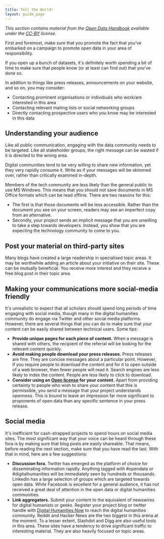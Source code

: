 ```yaml
---
title: Tell the World!
layout: guide_page
---
```

_This section contains material from the [Open Data Handbook](http://opendatahandbook.org/) available under the [CC-BY](http://creativecommons.org/licenses/by/3.0/) license._

First and foremost, make sure that you promote the fact that you’ve embarked on a campaign to promote open data in your area of responsibility.

If you open up a bunch of datasets, it's definitely worth spending a bit of time to make sure that people know (or at least can find out) that you've done so.

In addition to things like press releases, announcements on your website, and so on, you may consider:

- Contacting prominent organisations or individuals who work/are interested in this area
- Contacting relevant mailing lists or social networking groups
- Directly contacting prospective users who you know may be interested in this data

## Understanding your audience

Like all public communication, engaging with the data community needs to be targeted. Like all stakeholder groups, the right message can be wasted if it is directed to the wrong area.

Digital communities tend to be very willing to share new information, yet they very rapidly consume it. Write as if your messages will be skimmed over, rather than critically examined in-depth.

Members of the tech community are less likely than the general public to use MS Windows. This means that you should not save documents in MS Office formats which can be read offline. There are two reasons for this:

- The first is that those documents will be less accessible. Rather than the document you see on your screen, readers may see an imperfect copy from an alternative.
- Secondly, your project sends an implicit message that you are unwilling to take a step towards developers. Instead, you show that you are expecting the technology community to come to you.

## Post your material on third-party sites

Many blogs have created a large readership in specialised topic areas. It may be worthwhile adding an article about your initiative on their site. These can be mutually beneficial. You receive more interest and they receive a free blog post in their topic area.

## Making your communications more social-media friendly

It's unrealistic to expect that all scholars should spend long periods of time engaging with social media, though many in the digital humanities community do engage via Twitter and other social media platforms. However, there are several things that you can do to make sure that your content can be easily shared between technical users. Some tips:

- **Provide unique pages for each piece of content.** When a message is shared with others, the recipient of the referral will be looking for the relevant content quickly.
- **Avoid making people download your press releases.** Press releases are fine. They are concise messages about a particular point. However, if you require people to download the content and for it to open outside of a web browser, then fewer people will read it. Search engines are less likely to index the content. People are less likely to click to download.
- **Consider using an [Open license](http://opendefinition.org/licenses/#content) for your content.** Apart from providing certainty to people who wish to share your content that this is permissible, you send a message that your project understands openness. This is bound to leave an impression far more significant to proponents of open data than any specific sentence in your press release.

## Social media

It's inefficient for cash-strapped projects to spend hours on social media sites. The most significant way that your voice can be heard through these fora is by making sure that blog posts are easily shareable. That means, before reading the next section, make sure that you have read the last. With that in mind, here are a few suggestions:

- **Discussion fora.** Twitter has emerged as the platform of choice for disseminating information rapidly. Anything tagged with #opendata or #digitalhumanities will be immediately seen by hundreds or thousands. LinkedIn has a large selection of groups which are targeted towards open data. While Facebook is excellent for a general audience, it has not received a great deal of attention in the open data or digital humanities communities.
- **Link aggregators.** Submit your content to the equivalent of newswires for digital humanists or geeks. Register your project blog or twitter handle with [Digital Humanities Now](http://digitalhumanitiesnow.org/) to reach the digital humanities community. Reddit and Hacker News are the two biggest in this arena at the moment. To a lesser extent, Slashdot and Digg are also useful tools in this area. These sites have a tendency to drive significant traffic to interesting material. They are also heavily focused on topic areas.
